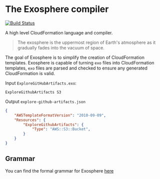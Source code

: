 # The Exosphere compiler

[![Build Status](https://travis-ci.com/exosphere-lang/compiler.svg?branch=master)](https://travis-ci.com/exosphere-lang/compiler)

A high level CloudFormation language and compiler.

> The exosphere is the uppermost region of Earth's atmosphere as it gradually fades into the vacuum of space.

The goal of Exosphere is to simplify the creation of CloudFormation templates. Exosphere is capable of turning `exo` files into CloudFormation templates, `exo` files are parsed and checked to ensure any generated CloudFormation is valid.

Input `ExploreGitHubArtifacts.exo`:

```
ExploreGithubArtifacts S3
```

Output `explore-github-artifacts.json`

```json
{
    "AWSTemplateFormatVersion": "2010-09-09",
    "Resources": {
        "ExploreGithubArtifacts": {
            "Type": "AWS::S3::Bucket",
        }
    }
}
```

## Grammar

You can find the formal grammar for Exosphere [here](https://github.com/exosphere-lang/grammar)
